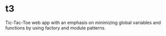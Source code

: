 # t3

Tic-Tac-Toe web app with an emphasis on minimizing global variables and functions by using factory and module patterns.  
